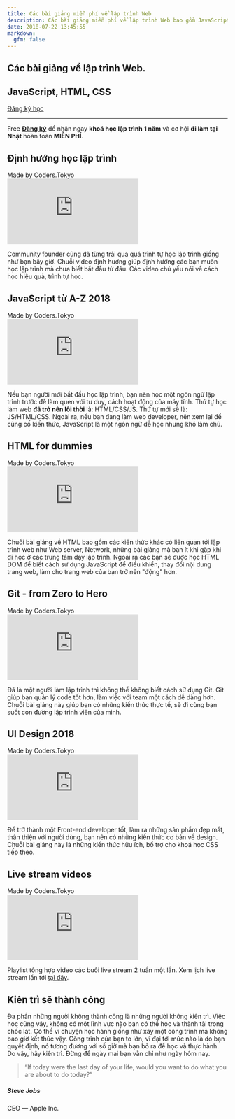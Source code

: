 ```yaml
---
title: Các bài giảng miễn phí về lập trình Web
description: Các bài giảng miễn phí về lập trình Web bao gồm JavaScript, HTML, CSS
date: 2018-07-22 13:45:55
markdown:
  gfm: false
---
```

<div class="main-container">
  <section class="cover height-80 text-center">
    <div class="container pos-vertical-center">
      <div class="row">
        <div class="col-md-6 col-lg-8">
          <h1 class="color--primary">Các bài giảng về lập trình Web.</h1>
          <h2 class="h1">JavaScript, HTML, CSS</h2>
          <a class="btn btn--primary type--uppercase"
            href="http://bit.ly/coders-tokyo-signup"
            target="_blank">
            <span class="btn__text">
              Đăng ký học
            </span>
          </a>
          <!--end of modal instance-->
        </div>
      </div>
      <!--end of row-->
    </div>
    <!--end of container-->
  </section>

  <section class="cta cta-4 space--xxs unpad--bottom">
    <div class="container">
      <div class="row">
        <div class="col-md-12 text-center">
          <hr>
          <span class="label label--inline">Free</span>
          <span><a href="http://bit.ly/coders-tokyo-signup" target="_blank"><b>Đăng ký</b></a> để nhận ngay <b class="color--primary-2">khoá học lập trình 1 năm</b> và cơ hội <b class="color--primary-2">đi làm tại Nhật</b> hoàn toàn <b class="color--primary-2">MIỄN PHÍ</b>.</span>
        </div>
      </div>
      <!--end of row-->
    </div>
    <!--end of container-->
  </section>

  <section class="text-center">
    <div class="container">
      <div class="row justify-content-center">
        <div class="col-md-10 col-lg-8">
          <div class="text-block">
            <h2>Định hướng học lập trình</h2>
            <span>Made by Coders.Tokyo</span>
          </div>
          <iframe class="mb-4" src="https://www.youtube.com/embed/videoseries?list=PLkY6Xj8Sg8-uFYSMKhuaxKM0kfpFMEZ8H" frameborder="0" allow="autoplay; encrypted-media" allowfullscreen></iframe>
          <p class="lead">
            Community founder cũng đã từng trải qua quá trình tự học lập trình giống như bạn bây giờ. Chuỗi video định hướng giúp định hướng các bạn muốn học lập trình mà chưa biết bắt đầu từ đâu. Các video chủ yếu nói về cách học hiệu quả, trình tự học.
          </p>
        </div>
      </div>
      <!--end of row-->
    </div>
    <!--end of container-->
  </section>

  <section class="text-center bg--secondary">
    <div class="container">
      <div class="row justify-content-center">
        <div class="col-md-10 col-lg-8">
          <div class="text-block">
            <h2>JavaScript từ A-Z 2018</h2>
            <span>Made by Coders.Tokyo</span>
          </div>
          <iframe class="mb-4" src="https://www.youtube.com/embed/videoseries?list=PLkY6Xj8Sg8-uPZnTdScfuH0xD-O6Kb-V-" frameborder="0" allow="autoplay; encrypted-media" allowfullscreen></iframe>
          <p class="lead">
            Nếu bạn người mới bắt đầu học lập trình, bạn nên học một ngôn ngữ lập trình trước để làm quen với tư duy, cách hoạt động của máy tính. Thứ tự học làm web <strong>đã trở nên lỗi thời</strong> là: HTML/CSS/JS. Thứ tự mới sẽ là: JS/HTML/CSS. Ngoài ra, nếu bạn đang làm web developer, nên xem lại để củng cố kiến thức, JavaScript là một ngôn ngữ dễ học nhưng khó làm chủ.
          </p>
        </div>
      </div>
      <!--end of row-->
    </div>
    <!--end of container-->
  </section>

  <section class="text-center">
    <div class="container">
      <div class="row justify-content-center">
        <div class="col-md-10 col-lg-8">
          <div class="text-block">
            <h2>HTML for dummies</h2>
            <span>Made by Coders.Tokyo</span>
          </div>
          <iframe class="mb-4" src="https://www.youtube.com/embed/videoseries?list=PLkY6Xj8Sg8-ueeAEQWHW1HeMf0IvZg6Xy" frameborder="0" allow="autoplay; encrypted-media" allowfullscreen></iframe>
          <p class="lead">
            Chuỗi bài giảng về HTML bao gồm các kiến thức khác có liên quan tới lập trình web như Web server, Network, những bài giảng mà bạn ít khi gặp khi đi học ở các trung tâm dạy lập trình. Ngoài ra các bạn sẽ được học HTML DOM để biết cách sử dụng JavaScript để điều khiển, thay đổi nội dung trang web, làm cho trang web của bạn trở nên "động" hơn.
          </p>
        </div>
      </div>
      <!--end of row-->
    </div>
    <!--end of container-->
  </section>

  <section class="text-center bg--secondary">
    <div class="container">
      <div class="row justify-content-center">
        <div class="col-md-10 col-lg-8">
          <div class="text-block">
            <h2>Git - from Zero to Hero</h2>
            <span>Made by Coders.Tokyo</span>
          </div>
          <iframe class="mb-4" src="https://www.youtube.com/embed/videoseries?list=PLkY6Xj8Sg8-viFVtaVps_h_Emi2wQyE7q" frameborder="0" allow="autoplay; encrypted-media" allowfullscreen></iframe>
          <p class="lead">
            Đã là một người làm lập trình thì không thể không biết cách sử dụng Git. Git giúp bạn quản lý code tốt hơn, làm việc với team một cách dễ dàng hơn. Chuỗi bài giảng này giúp bạn có những kiến thức thực tế, sẽ đi cùng bạn suốt con đường lập trình viên của mình.
          </p>
        </div>
      </div>
      <!--end of row-->
    </div>
    <!--end of container-->
  </section>

  <section class="text-center">
    <div class="container">
      <div class="row justify-content-center">
        <div class="col-md-10 col-lg-8">
          <div class="text-block">
            <h2>UI Design 2018</h2>
            <span>Made by Coders.Tokyo</span>
          </div>
          <iframe class="mb-4" src="https://www.youtube.com/embed/videoseries?list=PLkY6Xj8Sg8-sXiG2d0OVT51dU5ifqoV-e" frameborder="0" allow="autoplay; encrypted-media" allowfullscreen></iframe>
          <p class="lead">
            Để trở thành một Front-end developer tốt, làm ra những sản phẩm đẹp mắt, thân thiện với người dùng, bạn nên có những kiến thức cơ bản về design. Chuỗi bài giảng này là những kiến thức hữu ích, bổ trợ cho khoá học CSS tiếp theo.
          </p>
        </div>
      </div>
      <!--end of row-->
    </div>
    <!--end of container-->
  </section>

  <section class="text-center bg--secondary">
    <div class="container">
      <div class="row justify-content-center">
        <div class="col-md-10 col-lg-8">
          <div class="text-block">
            <h2>Live stream videos</h2>
            <span>Made by Coders.Tokyo</span>
          </div>
          <iframe class="mb-4" src="https://www.youtube.com/embed/videoseries?list=PLkY6Xj8Sg8-uks4KrMqPC8YsZ77xTqfpU" frameborder="0" allow="autoplay; encrypted-media" allowfullscreen></iframe>
          <p class="lead">
            Playlist tổng hợp video các buổi live stream 2 tuần một lần. Xem lịch live stream lần tới <a href="https://www.facebook.com/events/181709499152508/" target="_blank">tại đây</a>.
          </p>
        </div>
      </div>
      <!--end of row-->
    </div>
    <!--end of container-->
  </section>

  <section class="pb-0">
    <div class="container">
      <div class="row justify-content-center pb-5">
        <div class="col-md-8">
          <h2 class="text-center">Kiên trì sẽ thành công</h2>
          <p class="lead">
            Đa phần những người không thành công là những người không kiên trì. Việc học cũng vậy, không có một lĩnh vực nào bạn có thể học và thành tài trong chốc lát. Có thể ví chuyện học hành giống như xây một công trình mà không bao giờ kết thúc vậy. Công trình của bạn to lớn, vĩ đại tới mức nào là do bạn quyết định, nó tương đương với số giờ mà bạn bỏ ra để học và thực hành. Do vậy, hãy kiên trì. Đừng để ngày mai bạn vẫn chỉ như ngày hôm nay.
          </p>
          <div class="testimonial text-center">
            <blockquote>
                “If today were the last day of your life, would you want to do what you are about to do today?”
            </blockquote>
            <h5>Steve Jobs</h5>
            <span>CEO — Apple Inc.</span>
          </div>
        </div>
      </div>
    </div>
  </section>
</div>
